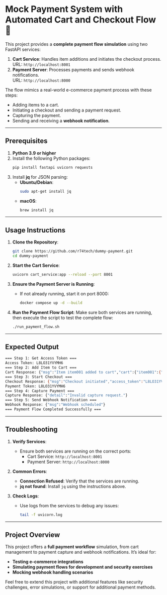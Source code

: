 # Mock Payment System with Automated Cart and Checkout Flow 🚀

This project provides a **complete payment flow simulation** using two FastAPI services:

1. **Cart Service**: Handles item additions and initiates the checkout process.  
   URL: `http://localhost:8001`
2. **Payment Server**: Processes payments and sends webhook notifications.  
   URL: `http://localhost:8000`

The flow mimics a real-world e-commerce payment process with these steps:
- Adding items to a cart.
- Initiating a checkout and sending a payment request.
- Capturing the payment.
- Sending and receiving a **webhook notification**.

---

## **Prerequisites**

1. **Python 3.9 or higher**
2. Install the following Python packages:
   ```bash
   pip install fastapi uvicorn requests
   ```
3. Install **jq** for JSON parsing:
   - **Ubuntu/Debian**:
     ```bash
     sudo apt-get install jq
     ```
   - **macOS**:
     ```bash
     brew install jq
     ```

---

## **Usage Instructions**

1. **Clone the Repository**:
   ```bash
   git clone https://github.com/r74tech/dummy-payment.git
   cd dummy-payment
   ```

2. **Start the Cart Service**:
   ```bash
   uvicorn cart_service:app --reload --port 8001
   ```

3. **Ensure the Payment Server is Running**:
   - If not already running, start it on port 8000:
     ```bash
     docker compose up -d --build
     ```

4. **Run the Payment Flow Script**:
   Make sure both services are running, then execute the script to test the complete flow:
   ```bash
   ./run_payment_flow.sh
   ```

---

## **Expected Output**

```bash
=== Step 1: Get Access Token ===
Access Token: L8LO31YVYMH6
=== Step 2: Add Item to Cart ===
Cart Response: {"msg":"Item item001 added to cart","cart":{"item001":{"quantity":2,"price":100.0}}}
=== Step 3: Start Checkout ===
Checkout Response: {"msg":"Checkout initiated","access_token":"L8LO31YVYMH6","amount":200.0}
Payment Token: L8LO31YVYMH6
=== Step 4: Capture Payment ===
Capture Response: {"detail":"Invalid capture request."}
=== Step 5: Send Webhook Notification ===
Webhook Response: {"msg":"Webhook scheduled"}
=== Payment Flow Completed Successfully ===
```

---

## **Troubleshooting**

1. **Verify Services**:
   - Ensure both services are running on the correct ports:
     - Cart Service: `http://localhost:8001`
     - Payment Server: `http://localhost:8000`

2. **Common Errors**:
   - **Connection Refused**: Verify that the services are running.
   - **jq not found**: Install `jq` using the instructions above.

3. **Check Logs**:
   - Use logs from the services to debug any issues:
     ```bash
     tail -f uvicorn.log
     ```

---

## **Project Overview**

This project offers a **full payment workflow** simulation, from cart management to payment capture and webhook notifications. It’s ideal for:
- **Testing e-commerce integrations**
- **Simulating payment flows for development and security exercises**
- **Mocking webhook handling scenarios**

Feel free to extend this project with additional features like security challenges, error simulations, or support for additional payment methods. 
